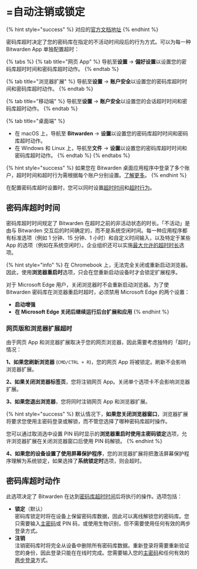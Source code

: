 # =自动注销或锁定

{% hint style="success" %}
对应的[官方文档地址](https://bitwarden.com/help/article/vault-timeout/)
{% endhint %}

密码库超时决定了您的密码库在指定的不活动时间段后的行为方式。可以为每一种 Bitwarden App 单独配置超时：

{% tabs %}
{% tab title="网页 App" %}
导航至**设置** → **偏好设置**以设置您的密码库超时时间和密码库超时动作。
{% endtab %}

{% tab title="浏览器扩展" %}
导航至**设置** → **账户安全**以设置您的密码库超时时间和密码库超时动作。
{% endtab %}

{% tab title="移动端" %}
导航至**设置** → **账户安全**以设置您的会话超时时间和密码库超时动作。
{% endtab %}

{% tab title="桌面端" %}
* 在 macOS 上，导航至 **Bitwarden** → **设置**以设置您的密码库超时时间和密码库超时动作。
* 在 Windows 和 Linux 上，导航至**文件** → **设置**以设置您的密码库超时时间和密码库超时动作。
{% endtab %}
{% endtabs %}

{% hint style="success" %}
如果您在 Bitwarden 桌面应用程序中登录了多个账户，超时时间和超时行为需根据每个账户分别设置。[了解更多](more-log-in-options/account-switching.md)。
{% endhint %}

在配置密码库超时设置时，您可以同时设置[超时时间](vault-timeout-options.md#vault-timeout)和[超时行为](vault-timeout-options.md#vault-timeout-action)。

## 密码库超时时间 <a href="#vault-timeout" id="vault-timeout"></a>

密码库超时时间规定了 Bitwarden 在超时之前的非活动状态的时长。「不活动」是由与 Bitwarden 交互后的时间确定的，而不是系统空闲时间。每一种应用程序都有标准选项（例如 1 分钟、15 分钟、1 小时）和自定义时间输入，以及特定于某些 App 的选项（例如在系统空闲时）。企业组织还可以实施[最大允许的超时时长](../../organizations/enterprise-policies.md#vault-timeout)选项。

{% hint style="info" %}
在 Chromebook 上，无法完全关闭或重新启动浏览器。因此，使用**浏览器重启时**选项，只会在您重新启动设备时才会锁定扩展程序。

对于 Microsoft Edge 用户，关闭浏览器时不会重新启动浏览器。为了使 Bitwarden 密码库在浏览器重启时超时，必须禁用 Microsoft Edge 的两个设置：

* **启动增强**
* **在 Microsoft Edge 关闭后继续运行后台扩展和应用**
{% endhint %}

### 网页版和浏览器扩展超时 <a href="#web-and-browser-extension-timeouts" id="web-and-browser-extension-timeouts"></a>

由于网页 App 和浏览器扩展取决于您的网页浏览器，因此需要考虑独特的「超时」情况：

**1、如果您刷新浏览器** (`CMD/CTRL + R`)，您的网页 App 将被锁定。刷新不会影响浏览器扩展。

**2、如果关闭浏览器标签页**，您将注销网页 App。关闭单个选项卡不会影响浏览器扩展。

**3、如果您退出浏览器**，您将同时注销网页 App 和浏览器扩展。

{% hint style="success" %}
默认情况下，**如果您关闭浏览器窗口**，浏览器扩展将要求您使用主密码登录或解锁，而不管您选择了哪种密码库超时操作。

您可以通过取消选中设置 PIN 码时显示的**浏览器重启时使用主密码锁定**选项，允许浏览器扩展在关闭浏览器窗口后使用 PIN 码解锁。
{% endhint %}

**4、如果您的设备设置了使用屏幕保护程序**，您的浏览器扩展将把激活屏幕保护程序理解为系统锁定，如果选择了**系统锁定时**选项，则会超时。

## 密码库超时动作 <a href="#vault-timeout-action" id="vault-timeout-action"></a>

此选项决定了 Bitwarden 在达到[密码库超时](vault-timeout-options.md#vault-timeout)[时间](vault-timeout-options.md#vault-timeout)后将执行的操作。选项包括：

* **锁定**（默认）\
  密码库锁定时将在设备上保留密码库数据，因此可以离线解锁您的密码库。您只需要输入[主密码](your-master-password.md)或 PIN 码，或使用生物识别，但不需要使用任何有效的两步登录方式。
* **注销**\
  注销密码库时将完全从设备中删除所有密码库数据。重新登录将需要重新验证您的身份，因此登录只能在在线时完成。您需要输入您的[主密码](your-master-password.md)和任何有效的[两步登录](../two-step-login/setup-guides/two-step-login-methods.md)方式。
